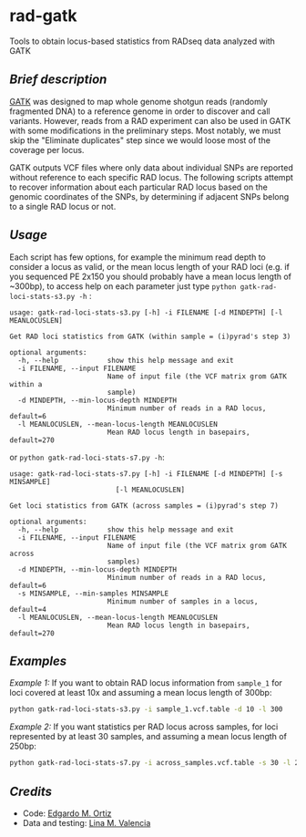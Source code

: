 # rad-gatk
Tools to obtain locus-based statistics from RADseq data analyzed with GATK

## _Brief description_
[GATK](https://software.broadinstitute.org/gatk/) was designed to map whole genome shotgun reads (randomly fragmented DNA) to a reference genome in order to discover and call variants. However, reads from a RAD experiment can also be used in GATK with some modifications in the preliminary steps. Most notably, we must skip the "Eliminate duplicates" step since we would loose most of the coverage per locus.

GATK outputs VCF files where only data about individual SNPs are reported without reference to each specific RAD locus. The following  scripts attempt to recover information about each particular RAD locus based on the genomic coordinates of the SNPs, by determining if adjacent SNPs belong to a single RAD locus or not.

## _Usage_
Each script has few options, for example the minimum read depth to consider a locus as valid, or the mean locus length of your RAD loci (e.g. if you sequenced PE 2x150 you should probably have a mean locus length of ~300bp), to access help on each parameter just type `python gatk-rad-loci-stats-s3.py -h` :

```
usage: gatk-rad-loci-stats-s3.py [-h] -i FILENAME [-d MINDEPTH] [-l MEANLOCUSLEN]

Get RAD loci statistics from GATK (within sample = (i)pyrad's step 3)

optional arguments:
  -h, --help            show this help message and exit
  -i FILENAME, --input FILENAME
                        Name of input file (the VCF matrix grom GATK within a
                        sample)
  -d MINDEPTH, --min-locus-depth MINDEPTH
                        Minimum number of reads in a RAD locus, default=6
  -l MEANLOCUSLEN, --mean-locus-length MEANLOCUSLEN
                        Mean RAD locus length in basepairs, default=270
```
or `python gatk-rad-loci-stats-s7.py -h`:
```
usage: gatk-rad-loci-stats-s7.py [-h] -i FILENAME [-d MINDEPTH] [-s MINSAMPLE]
                          [-l MEANLOCUSLEN]

Get loci statistics from GATK (across samples = (i)pyrad's step 7)

optional arguments:
  -h, --help            show this help message and exit
  -i FILENAME, --input FILENAME
                        Name of input file (the VCF matrix grom GATK across
                        samples)
  -d MINDEPTH, --min-locus-depth MINDEPTH
                        Minimum number of reads in a RAD locus, default=6
  -s MINSAMPLE, --min-samples MINSAMPLE
                        Minimum number of samples in a locus, default=4
  -l MEANLOCUSLEN, --mean-locus-length MEANLOCUSLEN
                        Mean RAD locus length in basepairs, default=270
```

## _Examples_

_Example 1:_ If you want to obtain RAD locus information from `sample_1` for loci covered at least 10x and assuming a mean locus length of 300bp:
```bash
python gatk-rad-loci-stats-s3.py -i sample_1.vcf.table -d 10 -l 300
```
_Example 2:_ If you want statistics per RAD locus across samples, for loci represented by at least 30 samples, and assuming a mean locus length of 250bp:
```bash
python gatk-rad-loci-stats-s7.py -i across_samples.vcf.table -s 30 -l 250
```

## _Credits_
- Code: [Edgardo M. Ortiz](mailto:e.ortiz.v@gmail.com)
- Data and testing: [Lina M. Valencia](mailto:linavalencia85@gmail.com)
